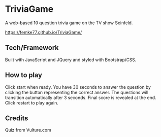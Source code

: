 # TriviaGame

A web-based 10 question trivia game on the TV show Seinfeld. 

https://femke77.github.io/TriviaGame/

## Tech/Framework

Built with JavaScript and JQuery and styled with Bootstrap/CSS. 

## How to play

Click start when ready. You have 30 seconds to answer the question by clicking the button representing the correct answer.
The questions will transition automatically after 3 seconds. Final score is revealed at the end. Click restart to play again.

## Credits

Quiz from Vulture.com